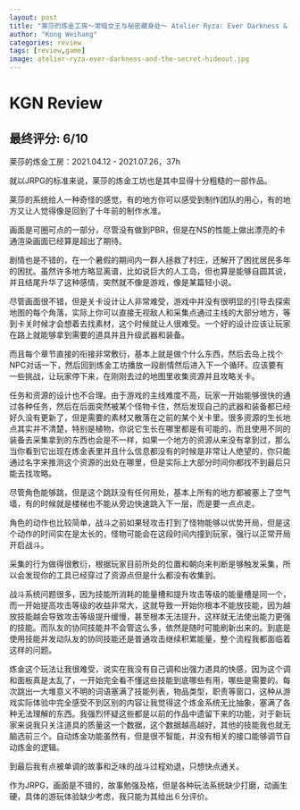 ```yaml
---
layout: post
title: "莱莎的炼金工房～常暗女王与秘密藏身处～ Atelier Ryza: Ever Darkness & the Secret Hideout KGN 6/10 勉强及格的JRPG"
author: "Kong Weihang"
categories: review
tags: [review,game]
image: atelier-ryza-ever-darkness-and-the-secret-hideout.jpg
---
```


# KGN Review

## 最终评分: 6/10

莱莎的炼金工房：2021.04.12 - 2021.07.26，37h

就以JRPG的标准来说，莱莎的炼金工坊也是其中显得十分粗糙的一部作品。

莱莎的系统给人一种奇怪的感觉，有的地方你可以感受到制作团队的用心，有的地方又让人觉得像是回到了十年前的制作水准。

画面是可圈可点的一部分，尽管没有做到PBR，但是在NS的性能上做出漂亮的卡通渲染画面已经算是超出了期待。

剧情也是不错的，在一个暑假的期间内一群人拯救了村庄，还解开了困扰居民多年的困扰。虽然许多地方略显离谱，比如说巨大的人工岛，但也算是能够自圆其说，并且结尾升华了这种感情，突然就不像是游戏，像是某篇轻小说。

尽管画面很不错，但是关卡设计让人非常难受，游戏中并没有很明显的引导去探索地图的每个角落，实际上你可以直接无视敌人和采集点通过主线的大部分地方，等到卡关时候才会想着去找素材，这个时候就让人很难受。一个好的设计应该让玩家在路上就能够拿到需要的道具并且升级武器和装备。

而且每个章节直接的衔接非常敷衍，基本上就是做个什么东西，然后去岛上找个NPC对话一下，然后回到炼金工坊播放一段剧情然后进入下一个循环。应该要有一些挑战，让玩家停下来，在刚刚去过的地图里收集资源并且攻略关卡。

任务和资源的设计也不合理。由于游戏的主线难度不高，玩家一开始能够很快的通过各种任务，然后在后面突然被某个怪物卡住，然后发现自己的武器和装备都已经好久没有更新了，但是需要的素材又散落在之前的某个关卡里。很多资源的生长地点其实并不清楚，特别是植物，你说它生长在哪里都是有可能的，而且使用不同的装备去采集拿到的东西也会是不一样，如果一个地方的资源从来没有拿到过，那么当你看到它出现在炼金表里并且什么信息都没有的时候是非常让人绝望的，你只能通过名字来推测这个资源的出处在哪里，但是实际上大部分时间你都找不到最后只能去找攻略。

尽管角色能够跳，但是这个跳跃没有任何用处，基本上所有的地方都被塞上了空气墙，有的时候就是楼梯也不能从旁边快速跳入下一层，而是要一点点走。

角色的动作也比较简单，战斗之前如果轻攻击打到了怪物能够以优势开局，但是这个动作的时间实在是太长的，怪物可能会在这段时间内撞到玩家，强行以正常开局开启战斗。

采集的行为做得很敷衍，根据玩家目前所处的位置和朝向来判断是够触发采集，所以会发现你的工具已经穿过了资源点但是什么都没有收集到。

战斗系统问题很多，因为技能所消耗的能量槽和提升攻击等级的能量槽是同一个，而一开始提高攻击等级的收益非常大，这就导致一开始你根本不能放技能，因为越放技能越会导致攻击等级提升缓慢，甚至根本无法提升，这样就无法使出能力更强的技能。而队友的协同技能并不会管这么多，依然是随时可能刷新出来的。到底是使用技能并发动队友的协同技能还是普通攻击继续积累能量，整个流程我都面临着这样的问题。

炼金这个玩法让我很难受，说实在我没有自己调和出强力道具的快感，因为这个调和面板真是太乱了，一开始完全看不懂这些技能到底哪些有用，哪些是需要的。每次跳出一大堆意义不明的词语塞满了技能列表，物品类型，职责等窗口，这种从游戏实际体验中完全感受不到区别的内容让我觉得这个炼金系统无比抽象，塞满了各种无法理解的东西。我强烈怀疑这些都是以前的作品中遗留下来的功能，对于新玩家来说我只关注道具的质量这一个数据，这个数据越高越好，其他的技能我也就无脑选前三个。自动炼金功能虽然有，但是很不智能，并没有相关的接口能够调节自动炼金的逻辑。

到最后我有点被单调的故事和乏味的战斗过程劝退，只想快点通关。

作为JRPG，画面是不错的，故事勉强及格，但是各种玩法系统缺少打磨，动画生硬，具体的游玩体验缺少考虑，我只能为其给出６分评价。